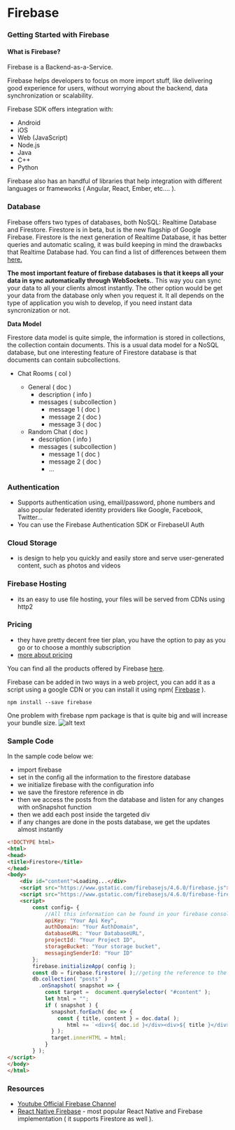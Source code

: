 # Firebase
### Getting Started with Firebase
#### What is Firebase?
Firebase is a Backend-as-a-Service.
 

Firebase helps developers to focus on more import stuff, like delivering good experience for users, without worrying about the backend, data synchronization or scalability.

Firebase SDK offers integration with:
* Android
* iOS
* Web (JavaScript)
* Node.js
* Java
* C++
* Python

Firebase also has an handful of libraries that help integration with different languages or frameworks ( Angular, React, Ember, etc…. ).

### Database
Firebase offers two types of databases, both NoSQL: Realtime Database and Firestore. Firestore is in beta, but is the new flagship of Google Firebase.
Firestore is the next generation of Realtime Database, it has better queries and automatic scaling, it was build keeping in mind the drawbacks that Realtime Database had. You can find a list of differences between them [ here. ](https://firebase.google.com/docs/database/rtdb-vs-firestore)

**The most important feature of firebase databases is that it keeps all your data in sync automatically through WebSockets.**. This way you can sync your data to all your clients almost instantly. The other option would be get your data from the database only when you request it. It all depends on the type of application you wish to develop, if you need instant data syncronization or not.

**Data Model**

Firestore data model is quite simple, the information is stored in collections, the collection contain documents.
This is a usual data model for a NoSQL database, but one interesting feature of Firestore database is that documents can contain subcollections.
<ul>
 <li>Chat Rooms ( col ) </li>
   <ul>
    <li>
      General ( doc )
      <ul>
       <li>description ( info )</li>
       <li>
        messages ( subcollection )
        <ul>
         <li>message 1 ( doc )</li>
         <li>message 2 ( doc )</li>
         <li>message 3 ( doc )</li>
        </ul>
       </li>
      </ul>
    </li>
    <li>
     Random Chat ( doc )
     <ul>
      <li>description ( info )</li>
       <li>
        messages ( subcollection )
        <ul>
         <li>message 1 ( doc )</li>
         <li>message 2 ( doc )</li>
         <li>...</li>
        </ul>
       </li>
     </ul>
    </li>
   </ul>
</ul>



### Authentication
* Supports authentication using, email/password, phone numbers and also popular federated identity providers like Google, Facebook, Twitter…
* You can use the Firebase Authentication SDK or FirebaseUI Auth

### Cloud Storage
* is design to help you quickly and easily store and serve user-generated content, such as photos and videos

### Firebase Hosting
* its an easy to use file hosting, your files will be served from CDNs using http2


### Pricing
* they have pretty decent free tier plan, you have the option to pay as you go or to choose a monthly subscription
* [more about pricing](https://firebase.google.com/pricing/)


You can find all the products offered by Firebase [here]( https://firebase.google.com/products/ ).

Firebase can be added in two ways in a web project, you can add it as a script using a google CDN  or you can install it using npm( [Firebase](https://www.npmjs.com/package/firebase) ).

```
npm install --save firebase
```
One problem with firebase npm package is that is quite big and will increase your bundle size.
![alt text](https://preview.ibb.co/edVh2G/Screen_Shot_2018_01_06_at_17_38_53.png "Firebase Size")


### Sample Code
In the sample code below we:
* import firebase
* set in the config all the information to the firestore database
* we initialize firebase with the configuration info
* we save the firestore reference in db
* then we access the posts from the database and listen for any changes with onSnapshot function
* then we add each post inside the targeted div
* if any changes are done in the posts database, we get the updates almost instantly

```html
<!DOCTYPE html>
<html>
<head>
<title>Firestore</title>
</head>
<body>
    <div id="content">Loading...</div>
    <script src="https://www.gstatic.com/firebasejs/4.6.0/firebase.js"></script>
    <script src="https://www.gstatic.com/firebasejs/4.6.0/firebase-firestore.js"></script>
    <script>
        const config= {
            //All this information can be found in your firebase console ( unique for each project )
            apiKey: "Your Api Key",
            authDomain: "Your AuthDomain",
            databaseURL: "Your DatabaseURL",
            projectId: "Your Project ID",
            storageBucket: "Your storage bucket",
            messagingSenderId: "Your ID"
        };
        firebase.initializeApp( config );
        const db = firebase.firestore( );//geting the reference to the firestore database
        db.collection( "posts" )
          .onSnapshot( snapshot => {
            const target =  document.querySelector( "#content" );
            let html = "";
            if ( snapshot ) {
              snapshot.forEach( doc => {
                const { title, content } = doc.data( );
                   html += `<div>${ doc.id }</div><div>${ title }</div><div>${ content }</div><hr/>`;
              } );
              target.innerHTML = html;
            }
        } );
</script>
</body>
</html>
```
### Resources
* [Youtube Official Firebase Channel](https://www.youtube.com/user/Firebase)
* [React Native Firebase](https://github.com/invertase/react-native-firebase) - most popular React Native and Firebase implementation ( it supports Firestore as well ).


